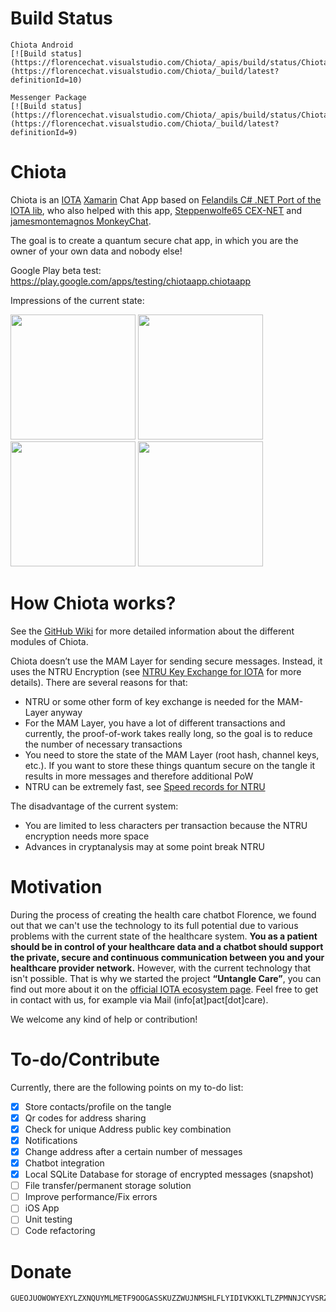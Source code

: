 # Build Status
    Chiota Android
    [![Build status](https://florencechat.visualstudio.com/Chiota/_apis/build/status/Chiota%20Android)](https://florencechat.visualstudio.com/Chiota/_build/latest?definitionId=10)

    Messenger Package             
    [![Build status](https://florencechat.visualstudio.com/Chiota/_apis/build/status/Chiota%20Messenger%20Package)](https://florencechat.visualstudio.com/Chiota/_build/latest?definitionId=9)                  




# Chiota
Chiota is an [IOTA](http://iota.org/) [Xamarin](https://www.xamarin.com/) Chat App based on [Felandils C# .NET Port of the IOTA lib](https://github.com/Felandil/tangle-.net), who also helped with this app, [Steppenwolfe65 CEX-NET](https://github.com/Steppenwolfe65/CEX-NET) and [jamesmontemagnos MonkeyChat](https://github.com/jamesmontemagno/app-monkeychat).  

The goal is to create a quantum secure chat app, in which you are the owner of your own data and nobody else! 

Google Play beta test: https://play.google.com/apps/testing/chiotaapp.chiotaapp

Impressions of the current state:

<img src="https://chiota.blob.core.windows.net/screenshots/Screenshot_20180406-180427.jpg" width="200"> <img src="https://chiota.blob.core.windows.net/screenshots/Screenshot_20180402-123945.jpg" width="200"> <img src="https://chiota.blob.core.windows.net/screenshots/Screenshot_20180406-180148.jpg" width="200"> <img src="https://chiota.blob.core.windows.net/screenshots/Screenshot_20180402-124908.jpg" width="200">

# How Chiota works?
See the [GitHub Wiki](https://github.com/Noc2/Chiota/wiki) for more detailed information about the different modules of Chiota. 

Chiota doesn’t use the MAM Layer for sending secure messages. Instead, it uses the NTRU Encryption (see [NTRU Key Exchange for IOTA](https://github.com/Noc2/Chiota/wiki/NTRU-Key-Exchange-for-IOTA) for more details). 
There are several reasons for that:
-	NTRU or some other form of key exchange is needed for the MAM-Layer anyway
-	For the MAM Layer, you have a lot of different transactions and currently, the proof-of-work takes really long, so the goal is to reduce the number of necessary transactions
-	You need to store the state of the MAM Layer (root hash, channel keys, etc.). If you want to store these things quantum secure on the tangle it results in more messages and therefore additional PoW
- NTRU can be extremely fast, see [Speed records for NTRU](https://homes.esat.kuleuven.be/~fvercaut/papers/ntru_gpu.pdf) 

The disadvantage of the current system:
-	You are limited to less characters per transaction because the NTRU encryption needs more space 
-	Advances in cryptanalysis may at some point break NTRU

# Motivation
During the process of creating the health care chatbot Florence, we found out that we can't use the technology to its full potential due to various problems with the current state of the healthcare system. **You as a patient should be in control of your healthcare data and a chatbot should support the private, secure and continuous communication between you and your healthcare provider network.** However, with the current technology that isn't possible. That is why we started the project **“Untangle Care”**, you can find out more about it on the [official IOTA ecosystem page](https://ecosystem.iota.org/projects/untangle-care). 
Feel free to get in contact with us, for example via Mail (info[at]pact[dot]care). 

We welcome any kind of help or contribution!

# To-do/Contribute

Currently, there are the following points on my to-do list:
- [x] Store contacts/profile on the tangle
- [x] Qr codes for address sharing
- [x] Check for unique Address public key combination
- [x] Notifications
- [x] Change address after a certain number of messages 
- [x] Chatbot integration
- [x] Local SQLite Database for storage of encrypted messages (snapshot)
- [ ] File transfer/permanent storage solution
- [ ] Improve performance/Fix errors
- [ ] iOS App
- [ ] Unit testing
- [ ] Code refactoring

# Donate
```
GUEOJUOWOWYEXYLZXNQUYMLMETF9OOGASSKUZZWUJNMSHLFLYIDIVKXKLTLZPMNNJCYVSRZABFKCAVVIW9IYHJNNRX 
```
